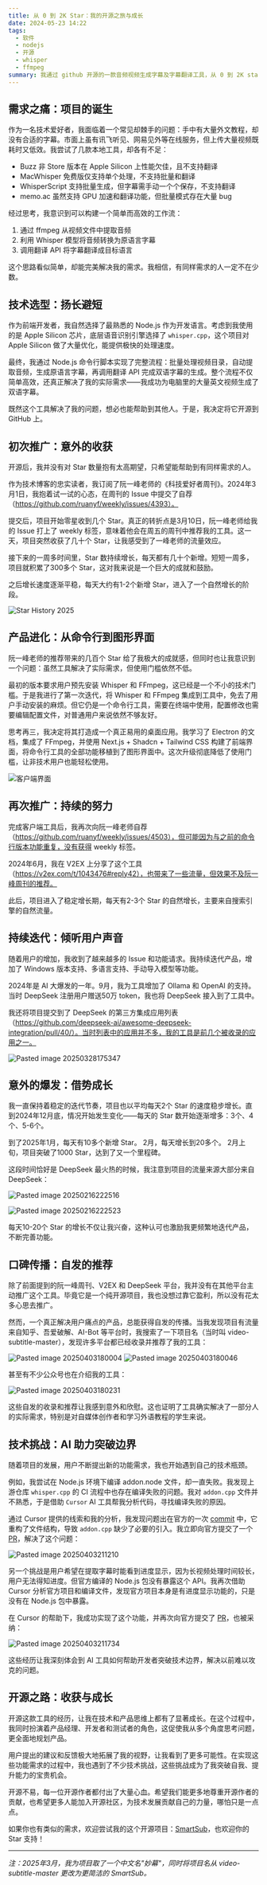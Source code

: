 ```yaml
---
title: 从 0 到 2K Star：我的开源之旅与成长
date: 2024-05-23 14:22
tags:
  - 软件
  - nodejs
  - 开源
  - whisper
  - ffmpeg
summary: 我通过 github 开源的一款音频视频生成字幕及字幕翻译工具，从 0 到 2K start的成长经历
---
```


## 需求之痛：项目的诞生

作为一名技术爱好者，我面临着一个常见却棘手的问题：手中有大量外文教程，却没有合适的字幕。市面上虽有讯飞听见、网易见外等在线服务，但上传大量视频既耗时又低效。我尝试了几款本地工具，却各有不足：

- Buzz 非 Store 版本在 Apple Silicon 上性能欠佳，且不支持翻译
- MacWhisper 免费版仅支持单个处理，不支持批量和翻译
- WhisperScript 支持批量生成，但字幕需手动一个个保存，不支持翻译
- memo.ac 虽然支持 GPU 加速和翻译功能，但批量模式存在大量 bug

经过思考，我意识到可以构建一个简单而高效的工作流：

1. 通过 ffmpeg 从视频文件中提取音频
2. 利用 Whisper 模型将音频转换为原语言字幕
3. 调用翻译 API 将字幕翻译成目标语言

这个思路看似简单，却能完美解决我的需求。我相信，有同样需求的人一定不在少数。

## 技术选型：扬长避短

作为前端开发者，我自然选择了最熟悉的 Node.js 作为开发语言。考虑到我使用的是 Apple Silicon 芯片，底层语音识别引擎选择了 `whisper.cpp`，这个项目对 Apple Silicon 做了大量优化，能提供极快的处理速度。

最终，我通过 Node.js 命令行脚本实现了完整流程：批量处理视频目录，自动提取音频，生成原语言字幕，再调用翻译 API 完成双语字幕的生成。整个流程不仅简单高效，还真正解决了我的实际需求——我成功为电脑里的大量英文视频生成了双语字幕。

既然这个工具解决了我的问题，想必也能帮助到其他人。于是，我决定将它开源到 GitHub 上。

## 初次推广：意外的收获

开源后，我并没有对 Star 数量抱有太高期望，只希望能帮助到有同样需求的人。

作为技术博客的忠实读者，我订阅了阮一峰老师的《科技爱好者周刊》。2024年3月1日，我抱着试一试的心态，在周刊的 Issue 中提交了自荐（https://github.com/ruanyf/weekly/issues/4393）。

提交后，项目开始零星收到几个 Star。真正的转折点是3月10日，阮一峰老师给我的 Issue 打上了 weekly 标签，意味着他会在周五的周刊中推荐我的工具。这一天，项目突然收获了几十个 Star，让我感受到了一峰老师的流量效应。

接下来的一周多时间里，Star 数持续增长，每天都有几十个新增。短短一周多，项目就积累了300多个 Star，这对我来说是一个巨大的成就和鼓励。

之后增长速度逐渐平稳，每天大约有1-2个新增 Star，进入了一个自然增长的阶段。

![Star History 2025](https://static.linxiaodong.com/images/Star%20History%202025_20250404_eAeWCg.png)

## 产品进化：从命令行到图形界面

阮一峰老师的推荐带来的几百个 Star 给了我极大的成就感，但同时也让我意识到一个问题：虽然工具解决了实际需求，但使用门槛依然不低。

最初的版本要求用户预先安装 Whisper 和 FFmpeg，这已经是一个不小的技术门槛。于是我进行了第一次迭代，将 Whisper 和 FFmpeg 集成到工具中，免去了用户手动安装的麻烦。但它仍是一个命令行工具，需要在终端中使用，配置修改也需要编辑配置文件，对普通用户来说依然不够友好。

思考再三，我决定将其打造成一个真正易用的桌面应用。我学习了 Electron 的文档，集成了 FFmpeg，并使用 Next.js + Shadcn + Tailwind CSS 构建了前端界面，将命令行工具的全部功能移植到了图形界面中。这次升级彻底降低了使用门槛，让非技术用户也能轻松使用。

![客户端界面](https://static.linxiaodong.com/images/wpTTKH_20240523_AXpKEE_20250404_bCFnuO.png)

## 再次推广：持续的努力

完成客户端工具后，我再次向阮一峰老师自荐（https://github.com/ruanyf/weekly/issues/4503），但可能因为与之前的命令行版本功能重复，没有获得 weekly 标签。

2024年6月，我在 V2EX 上分享了这个工具（https://v2ex.com/t/1043476#reply42），也带来了一些流量，但效果不及阮一峰周刊的推荐。

此后，项目进入了稳定增长期，每天有2-3个 Star 的自然增长，主要来自搜索引擎的自然流量。

## 持续迭代：倾听用户声音

随着用户的增加，我收到了越来越多的 Issue 和功能请求。我持续迭代产品，增加了 Windows 版本支持、多语言支持、手动导入模型等功能。

2024年是 AI 大爆发的一年。9月，我为工具增加了 Ollama 和 OpenAI 的支持。当时 DeepSeek 注册用户赠送50万 token，我也将 DeepSeek 接入到了工具中。

我还将项目提交到了 DeepSeek 的第三方集成应用列表（https://github.com/deepseek-ai/awesome-deepseek-integration/pull/40/）。当时列表中的应用并不多，我的工具是前几个被收录的应用之一。

![Pasted image 20250328175347](https://static.linxiaodong.com/images/Pasted%20image%2020250328175347_20250404_UHAlvP.png)

## 意外的爆发：借势成长

我一直保持着稳定的迭代节奏，项目也以平均每天2个 Star 的速度稳步增长。直到2024年12月底，情况开始发生变化——每天的 Star 数开始逐渐增多：3个、4个、5-6个。

到了2025年1月，每天有10多个新增 Star。
2月，每天增长到20多个。
2月上旬，项目突破了1000 Star，达到了又一个里程碑。

这段时间恰好是 DeepSeek 最火热的时候，我注意到项目的流量来源大部分来自 DeepSeek：

![Pasted image 20250216222516](https://static.linxiaodong.com/images/Pasted%20image%2020250216222516_20250404_k7DG8N.png)

![Pasted image 20250216222523](https://static.linxiaodong.com/images/Pasted%20image%2020250216222523_20250404_D9mRoM.png)

每天10-20个 Star 的增长不仅让我兴奋，这种认可也激励我更频繁地迭代产品，不断完善功能。

## 口碑传播：自发的推荐

除了前面提到的阮一峰周刊、V2EX 和 DeepSeek 平台，我并没有在其他平台主动推广这个工具。毕竟它是一个纯开源项目，我也没想过靠它盈利，所以没有花太多心思去推广。

然而，一个真正解决用户痛点的产品，总能获得自发的传播。当我发现项目有流量来自知乎、吾爱破解、AI-Bot 等平台时，我搜索了一下项目名（当时叫 video-subtitle-master），发现许多平台都已经收录并推荐了我的工具：

![Pasted image 20250403180004](https://static.linxiaodong.com/images/Pasted%20image%2020250403180004_20250404_DKZqh7.png)
![Pasted image 20250403180046](https://static.linxiaodong.com/images/Pasted%20image%2020250403180046_20250404_Jrshis.png)

甚至有不少公众号也在介绍我的工具：

![Pasted image 20250403180231](https://static.linxiaodong.com/images/Pasted%20image%2020250403180231_20250404_dktzeV.png)

这些自发的收录和推荐让我感到意外和欣慰。这也证明了工具确实解决了一部分人的实际需求，特别是对自媒体创作者和学习外语教程的学生来说。

## 技术挑战：AI 助力突破边界

随着项目的发展，用户不断提出新的功能需求，我也开始遇到自己的技术瓶颈。

例如，我尝试在 Node.js 环境下编译 addon.node 文件，却一直失败。我发现上游仓库 `whisper.cpp` 的 CI 流程中也存在编译失败的问题。我对 `addon.cpp` 文件并不熟悉，于是借助 `Cursor` AI 工具帮我分析代码，寻找编译失败的原因。

通过 Cursor 提供的线索和我的分析，我发现问题出在官方的一次 [commit](https://github.com/ggerganov/whisper.cpp/commit/c64f3e8adabb52232332d805e4b681cd58e29739) 中，它重构了文件结构，导致 `addon.cpp` 缺少了必要的引入。我立即向官方提交了一个 [PR](https://github.com/ggerganov/whisper.cpp/pull/2858)，解决了这个问题：

![Pasted image 20250403211210](https://static.linxiaodong.com/images/Pasted%20image%2020250403211210_20250404_3ZayCM.png)

另一个挑战是用户希望在提取字幕时能看到进度显示，因为长视频处理时间较长，用户无法得知进度。但官方编译的 Node.js 包没有暴露这个 API。我再次借助 Cursor 分析官方项目和编译文件，发现官方项目本身是有进度显示功能的，只是没有在 Node.js 包中暴露。

在 Cursor 的帮助下，我成功实现了这个功能，并再次向官方提交了 [PR](https://github.com/ggerganov/whisper.cpp/pull/2941)，也被采纳：

![Pasted image 20250403211734](https://static.linxiaodong.com/images/Pasted%20image%2020250403211734_20250404_V0PWnV.png)

这些经历让我深刻体会到 AI 工具如何帮助开发者突破技术边界，解决以前难以攻克的问题。

## 开源之路：收获与成长

开源这款工具的经历，让我在技术和产品思维上都有了显著成长。在这个过程中，我同时扮演着产品经理、开发者和测试者的角色，这促使我从多个角度思考问题，更全面地规划产品。

用户提出的建议和反馈极大地拓展了我的视野，让我看到了更多可能性。在实现这些功能需求的过程中，我也遇到了不少技术挑战，这些挑战成为了我突破自我、提升能力的宝贵机会。

开源不易，每一位开源作者都付出了大量心血。希望我们能更多地尊重开源作者的贡献，也希望更多人能加入开源社区，为技术发展贡献自己的力量，哪怕只是一点点。

如果你也有类似的需求，欢迎尝试我的这个开源项目：[SmartSub](https://github.com/buxuku/SmartSub)，也欢迎你的 Star 支持！

---

*注：2025年3月，我为项目取了一个中文名"妙幕"，同时将项目名从 video-subtitle-master 更改为更简洁的 SmartSub。*
